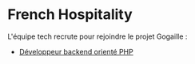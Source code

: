 # French Hospitality

L'équipe tech recrute pour rejoindre le projet Gogaille : 
* [Développeur backend orienté PHP](dev-backend.md)
